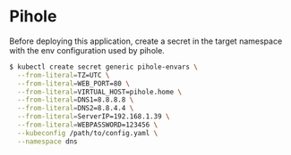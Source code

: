 # Pihole

Before deploying this application, create a secret in the target namespace with the env configuration used by pihole.

```bash
$ kubectl create secret generic pihole-envars \
  --from-literal=TZ=UTC \
  --from-literal=WEB_PORT=80 \
  --from-literal=VIRTUAL_HOST=pihole.home \
  --from-literal=DNS1=8.8.8.8 \
  --from-literal=DNS2=8.8.4.4 \
  --from-literal=ServerIP=192.168.1.39 \
  --from-literal=WEBPASSWORD=123456 \
  --kubeconfig /path/to/config.yaml \
  --namespace dns
```
